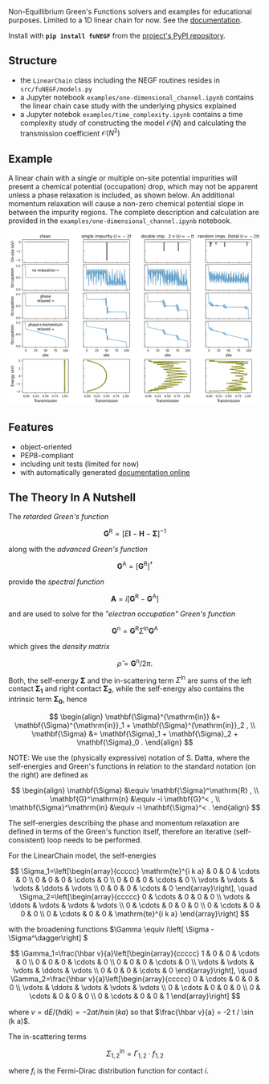 Non-Equillibrium Green's Functions solvers and examples for educational purposes. Limited to a 1D linear chain for now.
See the [documentation](https://liborsold.github.io/fuNEGF/).

Install with **```pip install fuNEGF```** from the [project's PyPI repository](https://pypi.org/project/fuNEGF/).

## Structure
* the ```LinearChain``` class including the NEGF routines resides in ```src/fuNEGF/models.py```
* a Jupyter notebook ```examples/one-dimensional_channel.ipynb``` contains the linear chain case study with the underlying physics explained
* a Jupyter notebok ```examples/time_complexity.ipynb``` contains a time complexity study of constructing the model $\mathcal{O}(N)$ and calculating the transmission coefficient $\mathcal{O}(N^2)$

## Example
A linear chain with a single or multiple on-site potential impurities will present a chemical potential (occupation) drop, which may not be apparent unless a phase relaxation is included, as shown below.
An additional momentum relaxation will cause a non-zero chemical potential slope in between the impurity regions.
The complete description and calculation are provided in the ```examples/one-dimensional_channel.ipynb``` notebook.

![example](./example.png)

## Features
* object-oriented
* PEP8-compliant
* including unit tests (limited for now)
* with automatically generated [documentation online](https://liborsold.github.io/fuNEGF/)


## The Theory In A Nutshell
The *retarded Green's function*

$$
\mathbf{G}^{\mathrm{R}}=[E \mathbf{I}-\mathbf{H}-\mathbf{\Sigma}]^{-1}
$$

along with the *advanced Green's function*

$$
    \mathbf{G}^{\mathrm{A}} = \left[ \mathbf{G}^{\mathrm{R}} \right]^\dagger
$$

provide the *spectral function*

$$
\mathbf{A}=i\left[\mathbf{G}^{\mathrm{R}}-\mathbf{G}^{\mathrm{A}}\right]
$$

and are used to solve for the *"electron occupation" Green's function*

$$
\mathbf{G}^{\mathrm{n}}=\mathbf{G}^{\mathrm{R}} \Sigma^{\mathrm{in}} \mathbf{G}^{\mathrm{A}}
$$

which gives the *density matrix* 

$$
    \hat{\rho} = \mathbf{G}^{\mathrm{n}} / 2\pi .
$$


Both, the self-energy $\mathbf{\Sigma}$ and the in-scattering term $\Sigma^{\mathrm{in}}$ are sums of the left contact $\mathbf{\Sigma_1}$ and right contact $\mathbf{\Sigma_2}$, while the self-energy also contains the intrinsic term $\mathbf{\Sigma_0}$, hence

$$ \begin{align}
        \mathbf{\Sigma}^{\mathrm{in}} &= \mathbf{\Sigma}^{\mathrm{in}}_1 + \mathbf{\Sigma}^{\mathrm{in}}_2 , \\
        \mathbf{\Sigma} &= \mathbf{\Sigma}_1 + \mathbf{\Sigma}_2 + \mathbf{\Sigma}_0 .
   \end{align}        
$$

NOTE: We use the (physically expressive) notation of S. Datta, where the self-energies and Green's functions in relation to the standard notation (on the right) are defined as  

$$
\begin{align}
    \mathbf{\Sigma} &\equiv \mathbf{\Sigma}^\mathrm{R} , \\
    \mathbf{G}^\mathrm{n} &\equiv -i \mathbf{G}^< , \\
    \mathbf{\Sigma}^\mathrm{in} &\equiv -i \mathbf{\Sigma}^< .
\end{align}
$$

The self-energies describing the phase and momentum relaxation are defined in terms of the Green's function itself, therefore an iterative (self-consistent) loop needs to be performed.

For the LinearChain model, the self-energies

$$
\Sigma_1=\left[\begin{array}{ccccc}
\mathrm{te}^{i k a} & 0 & 0 & \cdots & 0 \\
0 & 0 & 0 & \cdots & 0 \\
0 & 0 & 0 & \cdots & 0 \\
\vdots & \vdots & \vdots & \ddots & \vdots \\
0 & 0 & 0 & \cdots & 0
\end{array}\right], \quad \Sigma_2=\left[\begin{array}{ccccc}
0 & \cdots & 0 & 0 & 0 \\
\vdots & \ddots & \vdots & \vdots & \vdots \\
0 & \cdots & 0 & 0 & 0 \\
0 & \cdots & 0 & 0 & 0 \\
0 & \cdots & 0 & 0 & \mathrm{te}^{i k a}
\end{array}\right]
$$

with the broadening functions $\Gamma \equiv i\left[ \Sigma - \Sigma^\dagger\right] $ 

$$
\Gamma_1=\frac{\hbar v}{a}\left[\begin{array}{ccccc}
1 & 0 & 0 & \cdots & 0 \\
0 & 0 & 0 & \cdots & 0 \\
0 & 0 & 0 & \cdots & 0 \\
\vdots & \vdots & \vdots & \ddots & \vdots \\
0 & 0 & 0 & \cdots & 0
\end{array}\right], \quad \Gamma_2=\frac{\hbar v}{a}\left[\begin{array}{ccccc}
0 & \cdots & 0 & 0 & 0 \\
\vdots & \ddots & \vdots & \vdots & \vdots \\
0 & \cdots & 0 & 0 & 0 \\
0 & \cdots & 0 & 0 & 0 \\
0 & \cdots & 0 & 0 & 1
\end{array}\right]
$$

where $v=\mathrm{d} E /(\hbar \mathrm{d} k) = -2 a t / \hbar \sin (k a)$ so that $\frac{\hbar v}{a} = -2 t / \sin (k a)$.

The in-scattering terms

$$\Sigma^\mathrm{in}_{1,2} = \Gamma_{1,2} \cdot f_{1,2}$$

 where $f_i$ is the Fermi-Dirac distribution function for contact $i$.
